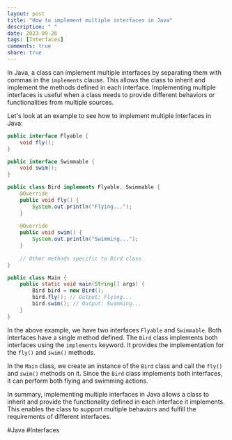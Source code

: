 ```yaml
---
layout: post
title: "How to implement multiple interfaces in Java"
description: " "
date: 2023-09-26
tags: [Interfaces]
comments: true
share: true
---
```


In Java, a class can implement multiple interfaces by separating them with commas in the `implements` clause. This allows the class to inherit and implement the methods defined in each interface. Implementing multiple interfaces is useful when a class needs to provide different behaviors or functionalities from multiple sources.

Let's look at an example to see how to implement multiple interfaces in Java:

```java
public interface Flyable {
    void fly();
}

public interface Swimmable {
    void swim();
}

public class Bird implements Flyable, Swimmable {
    @Override
    public void fly() {
        System.out.println("Flying...");
    }
  
    @Override
    public void swim() {
        System.out.println("Swimming...");
    }
  
    // Other methods specific to Bird class
}

public class Main {
    public static void main(String[] args) {
        Bird bird = new Bird();
        bird.fly(); // Output: Flying...
        bird.swim(); // Output: Swimming...
    }
}
```

In the above example, we have two interfaces `Flyable` and `Swimmable`. Both interfaces have a single method defined. The `Bird` class implements both interfaces using the `implements` keyword. It provides the implementation for the `fly()` and `swim()` methods.

In the `Main` class, we create an instance of the `Bird` class and call the `fly()` and `swim()` methods on it. Since the `Bird` class implements both interfaces, it can perform both flying and swimming actions.

In summary, implementing multiple interfaces in Java allows a class to inherit and provide the functionality defined in each interface it implements. This enables the class to support multiple behaviors and fulfill the requirements of different interfaces.

#Java #Interfaces